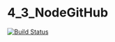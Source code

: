 # 4_3_NodeGitHub

[![Build Status](https://www.travis-ci.com/blissfulwolf/4_3_NodeGitHub.svg?branch=master)](https://www.travis-ci.com/blissfulwolf/4_3_NodeGitHub)
